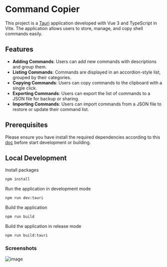 # Command Copier

This project is a [Tauri](https://v2.tauri.app/) application developed with Vue 3 and TypeScript in Vite. The application allows users to store, manage, and copy shell commands easily.

## Features

- **Adding Commands**: Users can add new commands with descriptions and group them.
- **Listing Commands**: Commands are displayed in an accordion-style list, grouped by their categories.
- **Copying Commands**: Users can copy commands to the clipboard with a single click.
- **Exporting Commands**: Users can export the list of commands to a JSON file for backup or sharing.
- **Importing Commands**: Users can import commands from a JSON file to restore or update their command list.

## Prerequisites

Please ensure you have install the required dependencies according to this [doc](https://v2.tauri.app/start/prerequisites/) before start development or building.

## Local Development

Install packages

```bash
npm install
```

Run the application in development mode

```bash
npm run dev:tauri
```

Build the application

```bash
npm run build
```
Build the application in release mode

```bash
npm run build:tauri
```

### Screenshots
![image](https://github.com/user-attachments/assets/9e7bd2ef-5096-4596-b298-bdcfe7f12829)

